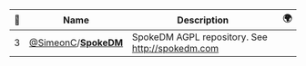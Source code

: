 |:star2: | Name | Description | 🌍|
|---|---|---|---|
|3|[@SimeonC](https://github.com/SimeonC)/[**SpokeDM**](https://github.com/SimeonC/SpokeDM)|SpokeDM AGPL repository. See http://spokedm.com||

